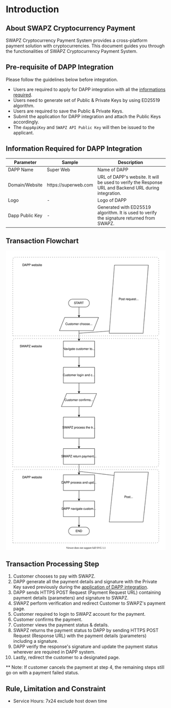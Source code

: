 # Introduction
## About SWAPZ Cryptocurrency Payment
SWAPZ Cryptocurrency Payment System provides a cross-platform payment solution with cryptocurrencies. This document guides you through the functionalities of SWAPZ Cryptocurrency Payment System.

## Pre-requisite of DAPP Integration
Please follow the guidelines below before integration.
- Users are required to apply for DAPP integration with all the [informations required](#information-required-for-dapp-integration). 
- Users need to generate set of Public & Private Keys by using ED25519 algorithm.
- Users are required to save the Public & Private Keys.
- Submit the application for DAPP integration and attach the Public Keys accordingly.
- The `dappApiKey` and `SWAPZ API Public Key` will then be issued to the applicant.

## Information Required for DAPP Integration
<table>
<tr><th>Parameter</th><th>Sample</th><th>Description</th></tr>
<tbody>
<tr><td>DAPP Name</td><td>Super Web</td><td>Name of DAPP</td></tr>
<tr><td>Domain/Website</td><td>https://superweb.com</td><td>URL of DAPP's website. It will be used to verify the Response URL and Backend URL during integration.</td></tr>
<tr><td>Logo</td><td>-</td><td>Logo of DAPP</td></tr>
<tr><td>Dapp Public Key</td><td>-</td><td>Generated with ED25519 algorithm. It is used to verify the signature returned from SWAPZ.</td></tr>
<tbody>
</table>

## Transaction Flowchart
<img src="./assets/transactionFlowchart.svg" alt="">

## Transaction Processing Step
1. Customer chooses to pay with SWAPZ.
2. DAPP generate all the payment details and signature with the Private Key saved previously during the [application of DAPP integration](#pre-requisite-of-dapp-integration).
3. DAPP sends HTTPS POST Request (Payment Request URL) containing payment details (parameters) and signature to SWAPZ.
4. SWAPZ perform verification and redirect Customer to SWAPZ's payment page.
5. Customer required to login to SWAPZ account for the payment.
6. Customer confirms the payment.
7. Customer views the payment status & details.
8. SWAPZ returns the payment status to DAPP by sending HTTPS POST Request (Response URL) with the payment details (parameters) including a signature.
9. DAPP verify the response's signature and update the payment status wherever are required in DAPP system.
10. Lastly, redirect the customer to a designated page.

** Note: If customer cancels the payment at step 4, the remaining steps still go on with a payment failed status.
## Rule, Limitation and Constraint
- Service Hours: 7x24 exclude host down time


